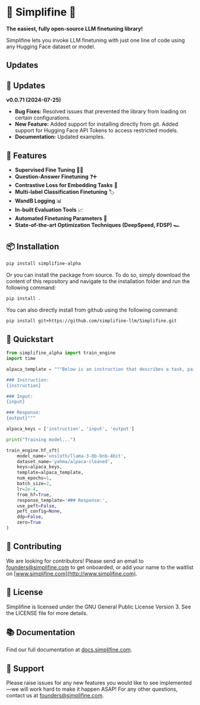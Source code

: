 # 🌟 Simplifine 🌟

**The easiest, fully open-source LLM finetuning library!**

Simplifine lets you invoke LLM finetuning with just one line of code using any Hugging Face dataset or model.

## Updates
## 🔄 Updates

**v0.0.71 (2024-07-25)**
- **Bug Fixes:** Resolved issues that prevented the library from loading on certain configurations.
- **New Feature:** Added support for installing directly from git. Added support for Hugging Face API Tokens to access restricted models.
- **Documentation:** Updated examples.

## 🚀 Features

- **Supervised Fine Tuning** 🧑‍🏫
- **Question-Answer Finetuning** ❓➕
- **Contrastive Loss for Embedding Tasks** 🌌
- **Multi-label Classification Finetuning** 🏷️
- **WandB Logging** 📊
- **In-built Evaluation Tools** 📈
- **Automated Finetuning Parameters** 🤖
- **State-of-the-art Optimization Techniques (DeepSpeed, FDSP)** 🏎️

## 📦 Installation

```bash
pip install simplifine-alpha
```

Or you can install the package from source. To do so, simply download the content of this repository and navigate to the installation folder and run the following command:

```bash
pip install .
```

You can also directly install from github using the following command:
```bash
pip install git+https://github.com/simplifine-llm/Simplifine.git
```

## 🏁 Quickstart
```python
from simplifine_alpha import train_engine
import time

alpaca_template = """Below is an instruction that describes a task, paired with an input that provides further context. Write a response that appropriately completes the request.

### Instruction:
{instruction}

### Input:
{input}

### Response:
{output}"""

alpaca_keys = ['instruction', 'input', 'output']

print("Training model...")

train_engine.hf_sft(
    model_name='unsloth/llama-3-8b-bnb-4bit',
    dataset_name='yahma/alpaca-cleaned',
    keys=alpaca_keys,
    template=alpaca_template,
    num_epochs=1,
    batch_size=2,
    lr=2e-4,
    from_hf=True,
    response_template='### Response:',
    use_peft=False,
    peft_config=None,
    ddp=False,
    zero=True
)
```

## 🤝 Contributing

We are looking for contributors! Please send an email to [founders@simplifine.com](mailto:founders@simplifine.com) to get onboarded, or add your name to the waitlist on [www.simplifine.com](http://www.simplifine.com).

## 📄 License

Simplifine is licensed under the GNU General Public License Version 3. See the LICENSE file for more details.

## 📚 Documentation

Find our full documentation at [docs.simplifine.com](http://docs.simplifine.com).

## 💬 Support

Please raise issues for any new features you would like to see implemented—we will work hard to make it happen ASAP! For any other questions, contact us at [founders@simplifine.com](mailto:founders@simplifine.com).

